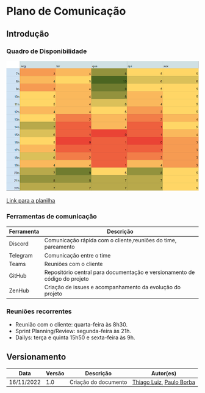 #	Plano de Comunicação

##	Introdução


###	Quadro de Disponibilidade

![quadro_disponibilidade](../assets/quadro_disponibilidade_1.png)

[Link para a planilha](https://docs.google.com/spreadsheets/d/1CI98JZXCWqoH4d-ycIWcolLLr6fknudG5CTV184qsi0/edit?usp=sharing)

### Ferramentas de comunicação

| Ferramenta | Descrição |
| ---------- | --------- |
| Discord    | Comunicação rápida com o cliente,reuniões do time, pareamento |
| Telegram   | Comunicação entre o time |
| Teams      | Reuniões com o cliente |
| GitHub     | Repositório central para documentação e versionamento de código do projeto |
| ZenHub     | Criação de issues e acompanhamento da evolução do projeto |


###	Reuniões recorrentes

- Reunião com o cliente: quarta-feira às 8h30.
- Sprint Planning/Review: segunda-feira às 21h.
- Dailys: terça e quinta 15h50 e sexta-feira às 9h.
## Versionamento

| Data | Versão | Descrição | Autor(es) |
|------|------|------|------|
|16/11/2022|1.0| Criação do documento |[Thiago Luiz](https://github.com/thiagolsg), [Paulo Borba](https://github.com/paulohborba)